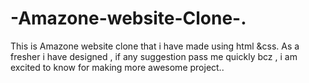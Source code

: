 # -Amazone-website-Clone-.
This is Amazone website clone that i have made using html &css.
As a fresher i have designed , if any suggestion pass me quickly  bcz , i am excited to know for  making more awesome project.. 

